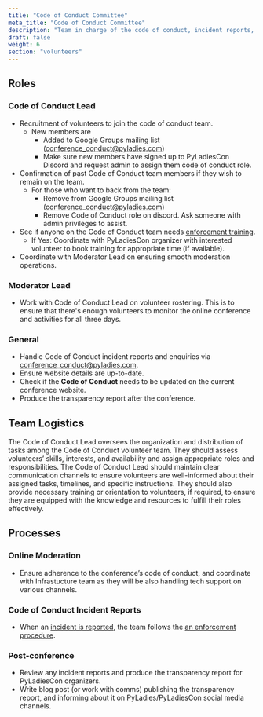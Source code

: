 ```yaml
---
title: "Code of Conduct Committee"
meta_title: "Code of Conduct Committee"
description: "Team in charge of the code of conduct, incident reports, and ensuring code of conduct applies to all spaces managed by PyLadies and PyLadiesCon."
draft: false
weight: 6
section: "volunteers"
---
```


## Roles

### Code of Conduct Lead
* Recruitment of volunteers to join the code of conduct team.
  * New members are
    * Added to Google Groups mailing list (conference_conduct@pyladies.com)
    * Make sure new members have signed up to PyLadiesCon Discord and request admin to assign them code of conduct role.
* Confirmation of past Code of Conduct team members if they wish to remain on the team.
  * For those who want to back from the team: 
    * Remove from Google Groups mailing list (conference_conduct@pyladies.com)
    * Remove Code of Conduct role on discord. Ask someone with admin privileges to assist.
* See if anyone on the Code of Conduct team needs [enforcement training](https://otter.technology/code-of-conduct-training/).
  * If Yes: Coordinate with PyLadiesCon organizer with interested volunteer to book training for appropriate time (if available).
* Coordinate with Moderator Lead on ensuring smooth moderation operations.

### Moderator Lead
* Work with Code of Conduct Lead on volunteer rostering. This is to ensure that there's enough volunteers to monitor the online conference and activities for all three days.

### General
* Handle Code of Conduct incident reports and enquiries via conference_conduct@pyladies.com.
* Ensure website details are up-to-date.
* Check if the **Code of Conduct** needs to be updated on the current conference website.
* Produce the transparency report after the conference.

## Team Logistics
The Code of Conduct Lead oversees the organization and distribution of tasks among the Code of Conduct volunteer team. They should assess volunteers’ skills, interests, and availability and assign appropriate roles and responsibilities. The Code of Conduct Lead should maintain clear communication channels to ensure volunteers are well-informed about their assigned tasks, timelines, and specific instructions. They should also provide necessary training or orientation to volunteers, if required, to ensure they are equipped with the knowledge and resources to fulfill their roles effectively.

## Processes
### Online Moderation
* Ensure adherence to the conference’s code of conduct, and coordinate with Infrastucture team as they will be also handling tech support on various channels.
  
### Code of Conduct Incident Reports
* When an [incident is reported](https://2025.conference.pyladies.com/en/coc-reporting/), the team follows the [an enforcement procedure](https://2025.conference.pyladies.com/en/coc-enforcing/).
### Post-conference
* Review any incident reports and produce the transparency report for PyLadiesCon organizers.
* Write blog post (or work with comms) publishing the transparency report, and informing about it on PyLadies/PyLadiesCon social media channels.
